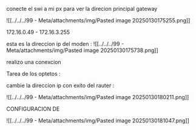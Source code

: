 conecte el swi a mi px para ver la direcion principal gateway 

![[../../../99 - Meta/attachments/img/Pasted image 20250130175255.png]] 

172.16.0.49 - 172.16.3.255


esta es la direccion ip del moden :
![[../../../99 - Meta/attachments/img/Pasted image 20250130175738.png]]


realizo una conexcion



Tarea de los optetos :

cambie la direccion ip con exito del rauter  :


![[../../../99 - Meta/attachments/img/Pasted image 20250130180211.png]]




CONFIGURACION DE 

![[../../../99 - Meta/attachments/img/Pasted image 20250130181047.png]]



